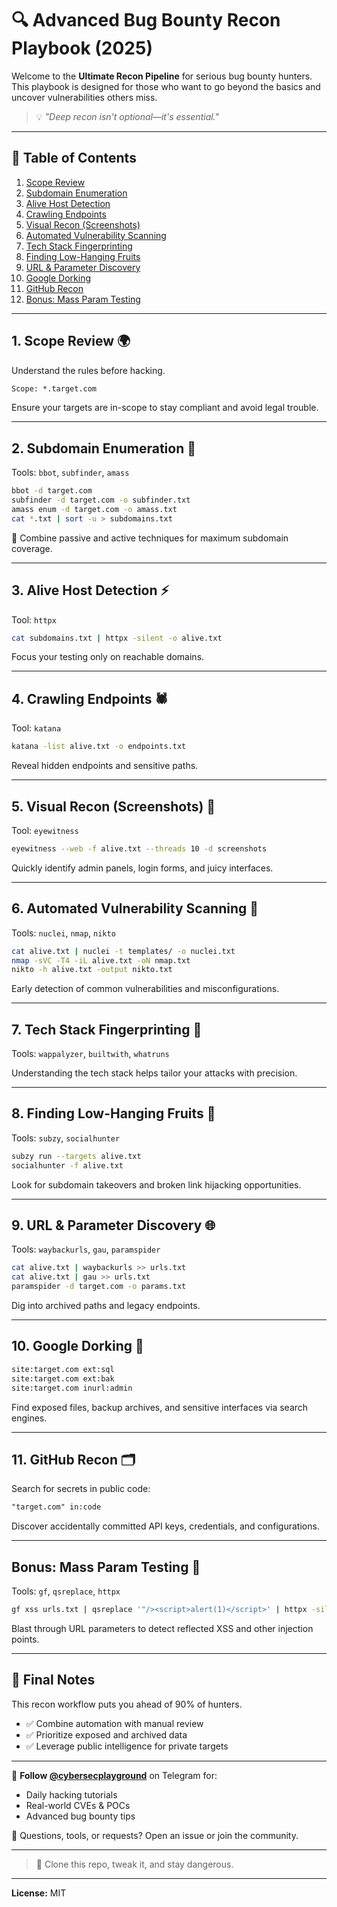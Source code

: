 # 🔍 Advanced Bug Bounty Recon Playbook (2025)

Welcome to the **Ultimate Recon Pipeline** for serious bug bounty hunters. This playbook is designed for those who want to go beyond the basics and uncover vulnerabilities others miss.

> 💡 *"Deep recon isn't optional—it's essential."*

---

## 📌 Table of Contents
1. [Scope Review](https://github.com/cybersecplayground/bugbounty-Tips-and-Tricks/blob/main/TIPS/Advanced-Bug-Bounty-Recon%20-Playbook.md#1-scope-review-)
2. [Subdomain Enumeration](https://github.com/cybersecplayground/bugbounty-Tips-and-Tricks/blob/main/TIPS/Advanced-Bug-Bounty-Recon%20-Playbook.md#1-scope-review-)
3. [Alive Host Detection](https://github.com/cybersecplayground/bugbounty-Tips-and-Tricks/blob/main/TIPS/Advanced-Bug-Bounty-Recon%20-Playbook.md#1-scope-review-)
4. [Crawling Endpoints](https://github.com/cybersecplayground/bugbounty-Tips-and-Tricks/blob/main/TIPS/Advanced-Bug-Bounty-Recon%20-Playbook.md#1-scope-review-)
5. [Visual Recon (Screenshots)](https://github.com/cybersecplayground/bugbounty-Tips-and-Tricks/blob/main/TIPS/Advanced-Bug-Bounty-Recon%20-Playbook.md#1-scope-review-)
6. [Automated Vulnerability Scanning](https://github.com/cybersecplayground/bugbounty-Tips-and-Tricks/blob/main/TIPS/Advanced-Bug-Bounty-Recon%20-Playbook.md#1-scope-review-)
7. [Tech Stack Fingerprinting](https://github.com/cybersecplayground/bugbounty-Tips-and-Tricks/blob/main/TIPS/Advanced-Bug-Bounty-Recon%20-Playbook.md#1-scope-review-)
8. [Finding Low-Hanging Fruits](https://github.com/cybersecplayground/bugbounty-Tips-and-Tricks/blob/main/TIPS/Advanced-Bug-Bounty-Recon%20-Playbook.md#1-scope-review-)
9. [URL & Parameter Discovery](https://github.com/cybersecplayground/bugbounty-Tips-and-Tricks/blob/main/TIPS/Advanced-Bug-Bounty-Recon%20-Playbook.md#1-scope-review-)
10. [Google Dorking](https://github.com/cybersecplayground/bugbounty-Tips-and-Tricks/blob/main/TIPS/Advanced-Bug-Bounty-Recon%20-Playbook.md#1-scope-review-)
11. [GitHub Recon](https://github.com/cybersecplayground/bugbounty-Tips-and-Tricks/blob/main/TIPS/Advanced-Bug-Bounty-Recon%20-Playbook.md#1-scope-review-)
12. [Bonus: Mass Param Testing](https://github.com/cybersecplayground/bugbounty-Tips-and-Tricks/blob/main/TIPS/Advanced-Bug-Bounty-Recon%20-Playbook.md#1-scope-review-)

---

## 1. Scope Review 🌍
Understand the rules before hacking.

```txt
Scope: *.target.com
```

Ensure your targets are in-scope to stay compliant and avoid legal trouble.

---

## 2. Subdomain Enumeration 🧹
Tools: `bbot`, `subfinder`, `amass`

```bash
bbot -d target.com
subfinder -d target.com -o subfinder.txt
amass enum -d target.com -o amass.txt
cat *.txt | sort -u > subdomains.txt
```

🔄 Combine passive and active techniques for maximum subdomain coverage.

---

## 3. Alive Host Detection ⚡
Tool: `httpx`

```bash
cat subdomains.txt | httpx -silent -o alive.txt
```

Focus your testing only on reachable domains.

---

## 4. Crawling Endpoints 🕷️
Tool: `katana`

```bash
katana -list alive.txt -o endpoints.txt
```

Reveal hidden endpoints and sensitive paths.

---

## 5. Visual Recon (Screenshots) 📸
Tool: `eyewitness`

```bash
eyewitness --web -f alive.txt --threads 10 -d screenshots
```

Quickly identify admin panels, login forms, and juicy interfaces.

---

## 6. Automated Vulnerability Scanning 🚨
Tools: `nuclei`, `nmap`, `nikto`

```bash
cat alive.txt | nuclei -t templates/ -o nuclei.txt
nmap -sVC -T4 -iL alive.txt -oN nmap.txt
nikto -h alive.txt -output nikto.txt
```

Early detection of common vulnerabilities and misconfigurations.

---

## 7. Tech Stack Fingerprinting 🔬
Tools: `wappalyzer`, `builtwith`, `whatruns`

Understanding the tech stack helps tailor your attacks with precision.

---

## 8. Finding Low-Hanging Fruits 🍯
Tools: `subzy`, `socialhunter`

```bash
subzy run --targets alive.txt
socialhunter -f alive.txt
```

Look for subdomain takeovers and broken link hijacking opportunities.

---

## 9. URL & Parameter Discovery 🌐
Tools: `waybackurls`, `gau`, `paramspider`

```bash
cat alive.txt | waybackurls >> urls.txt
cat alive.txt | gau >> urls.txt
paramspider -d target.com -o params.txt
```

Dig into archived paths and legacy endpoints.

---

## 10. Google Dorking 🧙
```txt
site:target.com ext:sql
site:target.com ext:bak
site:target.com inurl:admin
```

Find exposed files, backup archives, and sensitive interfaces via search engines.

---

## 11. GitHub Recon 🗂️
Search for secrets in public code:

```txt
"target.com" in:code
```

Discover accidentally committed API keys, credentials, and configurations.

---

## Bonus: Mass Param Testing 🎯
Tools: `gf`, `qsreplace`, `httpx`

```bash
gf xss urls.txt | qsreplace '"/><script>alert(1)</script>' | httpx -silent
```

Blast through URL parameters to detect reflected XSS and other injection points.

---

## 🚀 Final Notes
This recon workflow puts you ahead of 90% of hunters.
- ✅ Combine automation with manual review
- ✅ Prioritize exposed and archived data
- ✅ Leverage public intelligence for private targets

---

📌 **Follow [@cybersecplayground](https://t.me/cybersecplayground)** on Telegram for:
- Daily hacking tutorials
- Real-world CVEs & POCs
- Advanced bug bounty tips

💬 Questions, tools, or requests? Open an issue or join the community.

---

> 📁 Clone this repo, tweak it, and stay dangerous.

---

**License:** MIT
